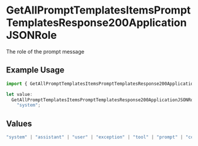 # GetAllPromptTemplatesItemsPromptTemplatesResponse200ApplicationJSONRole

The role of the prompt message

## Example Usage

```typescript
import { GetAllPromptTemplatesItemsPromptTemplatesResponse200ApplicationJSONRole } from "orq-poc-typescript-multi-env-version/models/operations";

let value:
  GetAllPromptTemplatesItemsPromptTemplatesResponse200ApplicationJSONRole =
    "system";
```

## Values

```typescript
"system" | "assistant" | "user" | "exception" | "tool" | "prompt" | "correction" | "expected_output"
```